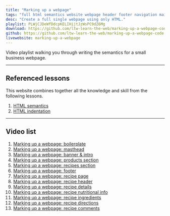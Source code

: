```yaml
---
title: "Marking up a webpage"
tags: "full html semantics website webpage header footer navigation main"
desc: "Create a full single webpage using only HTML."
playlist: PLWjCJDeWfDdcpKELIHijtJzWsPC9dZ6Mg
download: https://github.com/ltw-learn-the-web/marking-up-a-webpage-code/archive/master.zip
github: https://github.com/ltw-learn-the-web/marking-up-a-webpage-code
livewebsite: marking-up-a-webpage
---
```


Video playlist walking you through writing the semantics for a small business webpage.

---

## Referenced lessons

This website combines together all the knowledge and skill from the following lessons.

1. [HTML semantics](/topics/html-semantics/)
2. [HTML indentation](/topics/html-indentation/)

---

## Video list

1. [Marking up a webpage: boilerplate](https://www.youtube.com/watch?v=Vq9wKIXM1XA&index=1&list=PLWjCJDeWfDdcpKELIHijtJzWsPC9dZ6Mg)
2. [Marking up a webpage: masthead](https://www.youtube.com/watch?v=3BYItKc0D-w&index=2&list=PLWjCJDeWfDdcpKELIHijtJzWsPC9dZ6Mg)
3. [Marking up a webpage: banner & intro](https://www.youtube.com/watch?v=-DZVJKtGLJM&index=3&list=PLWjCJDeWfDdcpKELIHijtJzWsPC9dZ6Mg)
4. [Marking up a webpage: products section](https://www.youtube.com/watch?v=v_JvNdxTkn8&index=4&list=PLWjCJDeWfDdcpKELIHijtJzWsPC9dZ6Mg)
5. [Marking up a webpage: recipes section](https://www.youtube.com/watch?v=hGpJMN2OuS0&list=PLWjCJDeWfDdcpKELIHijtJzWsPC9dZ6Mg&index=5)
6. [Marking up a webpage: footer](https://www.youtube.com/watch?v=Ih9Ln5WFMC4&list=PLWjCJDeWfDdcpKELIHijtJzWsPC9dZ6Mg&index=6)
7. [Marking up a webpage: recipe page](https://www.youtube.com/watch?v=9iEWS3k3w_I&index=7&list=PLWjCJDeWfDdcpKELIHijtJzWsPC9dZ6Mg)
8. [Marking up a webpage: recipe header](https://www.youtube.com/watch?v=JIAAySpQmkM&index=8&list=PLWjCJDeWfDdcpKELIHijtJzWsPC9dZ6Mg)
9. [Marking up a webpage: recipe details](https://www.youtube.com/watch?v=Z39q-cd7qmw&index=9&list=PLWjCJDeWfDdcpKELIHijtJzWsPC9dZ6Mg)
10. [Marking up a webpage: recipe nutritional info](https://www.youtube.com/watch?v=67Cr5elLKZw&list=PLWjCJDeWfDdcpKELIHijtJzWsPC9dZ6Mg&index=10)
11. [Marking up a webpage: recipe ingredients](https://www.youtube.com/watch?v=wTC5U_Spi0g&index=11&list=PLWjCJDeWfDdcpKELIHijtJzWsPC9dZ6Mg)
12. [Marking up a webpage: recipe directions](https://www.youtube.com/watch?v=wD2anJGqSIk&index=12&list=PLWjCJDeWfDdcpKELIHijtJzWsPC9dZ6Mg)
13. [Marking up a webpage: recipe comments](https://www.youtube.com/watch?v=7ydWw6xsOCI&index=13&list=PLWjCJDeWfDdcpKELIHijtJzWsPC9dZ6Mg)
